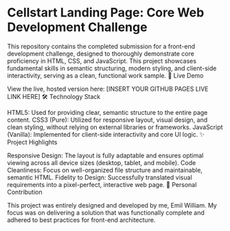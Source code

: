 # Cellstart Landing Page: Core Web Development Challenge

This repository contains the completed submission for a front-end development challenge, designed to thoroughly demonstrate core proficiency in HTML, CSS, and JavaScript.
This project showcases fundamental skills in semantic structuring, modern styling, and client-side interactivity, serving as a clean, functional work sample.
🚀 Live Demo

View the live, hosted version here: [INSERT YOUR GITHUB PAGES LIVE LINK HERE]
🛠️ Technology Stack

HTML5: Used for providing clear, semantic structure to the entire page content.
CSS3 (Pure): Utilized for responsive layout, visual design, and clean styling, without relying on external libraries or frameworks.
JavaScript (Vanilla): Implemented for client-side interactivity and core UI logic.
✨ Project Highlights

Responsive Design: The layout is fully adaptable and ensures optimal viewing across all device sizes (desktop, tablet, and mobile).
Code Cleanliness: Focus on well-organized file structure and maintainable, semantic HTML.
Fidelity to Design: Successfully translated visual requirements into a pixel-perfect, interactive web page.
📝 Personal Contribution

This project was entirely designed and developed by me, Emil William. My focus was on delivering a solution that was functionally complete and adhered to best practices for front-end architecture.

